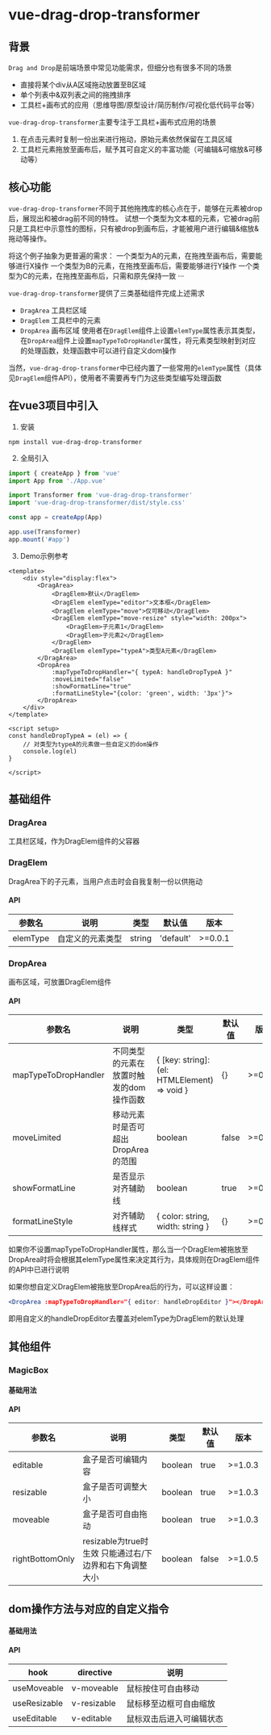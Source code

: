 # vue-drag-drop-transformer

## 背景
`Drag and Drop`是前端场景中常见功能需求，但细分也有很多不同的场景
- 直接将某个div从A区域拖动放置至B区域
- 单个列表中&双列表之间的拖拽排序
- 工具栏+画布式的应用（思维导图/原型设计/简历制作/可视化低代码平台等）

`vue-drag-drop-transformer`主要专注于工具栏+画布式应用的场景
1. 在点击元素时复制一份出来进行拖动，原始元素依然保留在工具区域
2. 工具栏元素拖放至画布后，赋予其可自定义的丰富功能（可编辑&可缩放&可移动等）

## 核心功能
`vue-drag-drop-transformer`不同于其他拖拽库的核心点在于，能够在元素被drop后，展现出和被drag前不同的特性。
试想一个类型为文本框的元素，它被drag前只是工具栏中示意性的图标，只有被drop到画布后，才能被用户进行编辑&缩放&拖动等操作。

将这个例子抽象为更普遍的需求：
一个类型为A的元素，在拖拽至画布后，需要能够进行X操作
一个类型为B的元素，在拖拽至画布后，需要能够进行Y操作
一个类型为C的元素，在拖拽至画布后，只需和原先保持一致
···

`vue-drag-drop-transformer`提供了三类基础组件完成上述需求
- `DragArea` 工具栏区域
- `DragElem` 工具栏中的元素
- `DropArea` 画布区域
使用者在`DragElem`组件上设置`elemType`属性表示其类型，在`DropArea`组件上设置`mapTypeToDropHandler`属性，将元素类型映射到对应的处理函数，处理函数中可以进行自定义dom操作

当然，`vue-drag-drop-transformer`中已经内置了一些常用的`elemType`属性（具体见`DragElem`组件API），使用者不需要再专门为这些类型编写处理函数

## 在vue3项目中引入
1. 安装
```
npm install vue-drag-drop-transformer
```

2. 全局引入 
```js title="src/main.js"
import { createApp } from 'vue'
import App from './App.vue'

import Transformer from 'vue-drag-drop-transformer'
import 'vue-drag-drop-transformer/dist/style.css'

const app = createApp(App)

app.use(Transformer)
app.mount('#app')
```

3. Demo示例参考
```vue title="App.vue"
<template>
    <div style="display:flex">
        <DragArea>
            <DragElem>默认</DragElem>
            <DragElem elemType="editor">文本框</DragElem>
            <DragElem elemType="move">仅可移动</DragElem>
            <DragElem elemType="move-resize" style="width: 200px">
                <DragElem>子元素1</DragElem>
                <DragElem>子元素2</DragElem>
            </DragElem>
            <DragElem elemType="typeA">类型A元素</DragElem>
        </DragArea>
        <DropArea 
            :mapTypeToDropHandler="{ typeA: handleDropTypeA }" 
            :moveLimited="false" 
            :showFormatLine="true"
            :formatLineStyle="{color: 'green', width: '3px'}">
        </DropArea>
    </div>
</template>
  
<script setup>
const handleDropTypeA = (el) => {
    // 对类型为typeA的元素做一些自定义的dom操作
    console.log(el)
}

</script>
```

## 基础组件

### DragArea
工具栏区域，作为DragElem组件的父容器

### DragElem
DragArea下的子元素，当用户点击时会自我复制一份以供拖动

#### API
| 参数名 | 说明 | 类型 | 默认值 | 版本 |
|---------|---------|---------|---------|---------|
| elemType | 自定义的元素类型 | string | 'default' | >=0.0.1 |

### DropArea
画布区域，可放置DragElem组件

#### API
| 参数名 | 说明 | 类型 | 默认值 | 版本 |
|---------|---------|---------|---------|---------|
| mapTypeToDropHandler | 不同类型的元素在放置时触发的dom操作函数 | { [key: string]: (el: HTMLElement) => void } | {} | >=0.0.1 |
| moveLimited | 移动元素时是否可超出DropArea的范围 | boolean | false | >=0.0.1 |
| showFormatLine | 是否显示对齐辅助线 | boolean | true | >=0.0.1 |
| formatLineStyle | 对齐辅助线样式 | { color: string, width: string } | {} | >=0.0.1 |

如果你不设置mapTypeToDropHandler属性，那么当一个DragElem被拖放至DropArea时将会根据其elemType属性来决定其行为，具体规则在DragElem组件的API中已进行说明

如果你想自定义DragElem被拖放至DropArea后的行为，可以这样设置：
```jsx
<DropArea :mapTypeToDropHandler="{ editor: handleDropEditor }"></DropArea>
```
即用自定义的handleDropEditor去覆盖对elemType为DragElem的默认处理

## 其他组件

### MagicBox 

#### 基础用法

#### API

| 参数名 | 说明 | 类型 | 默认值 | 版本 |
|---------|---------|---------|---------|---------|
| editable | 盒子是否可编辑内容 | boolean | true | >=1.0.3 |
| resizable | 盒子是否可调整大小 | boolean | true | >=1.0.3 |
| moveable | 盒子是否可自由拖动 | boolean | true | >=1.0.3 |
| rightBottomOnly | resizable为true时生效 只能通过右/下边界和右下角调整大小 | boolean | false | >=1.0.5 |

## dom操作方法与对应的自定义指令

#### 基础用法

#### API
| hook | directive | 说明 |
|---------|---------|---------|
| useMoveable | v-moveable | 鼠标按住可自由移动 |
| useResizable | v-resizable | 鼠标移至边框可自由缩放 | 
| useEditable | v-editable | 鼠标双击后进入可编辑状态 |